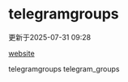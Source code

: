 # telegramgroups
更新于2025-07-31 09:28

[website](https://allgroups.github.io/telegramgroups/)

telegramgroups
telegram_groups
